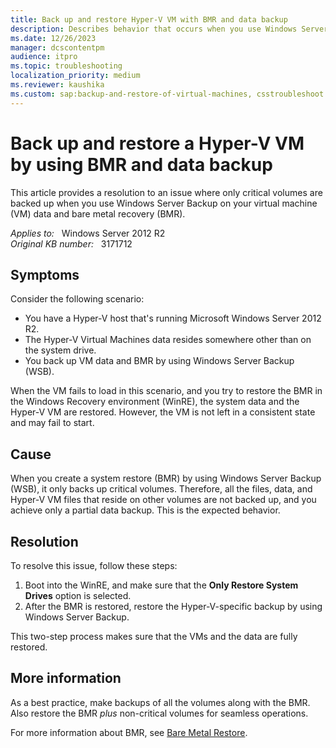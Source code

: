 ```yaml
---
title: Back up and restore Hyper-V VM with BMR and data backup
description: Describes behavior that occurs when you use Windows Server Backup on your VM data and bare metal recovery (BMR). Specifically, only critical volumes are backed up, and the VM enters an inconsistent state and fails to start. A resolution is provided.
ms.date: 12/26/2023
manager: dcscontentpm
audience: itpro
ms.topic: troubleshooting
localization_priority: medium
ms.reviewer: kaushika
ms.custom: sap:backup-and-restore-of-virtual-machines, csstroubleshoot
---
```

# Back up and restore a Hyper-V VM by using BMR and data backup

This article provides a resolution to an issue where only critical volumes are backed up when you use Windows Server Backup on your virtual machine (VM) data and bare metal recovery (BMR).

_Applies to:_ &nbsp; Windows Server 2012 R2  
_Original KB number:_ &nbsp; 3171712

## Symptoms

Consider the following scenario:

- You have a Hyper-V host that's running Microsoft Windows Server 2012 R2.
- The Hyper-V Virtual Machines data resides somewhere other than on the system drive.
- You back up VM data and BMR by using Windows Server Backup (WSB).

When the VM fails to load in this scenario, and you try to restore the BMR in the Windows Recovery environment (WinRE), the system data and the Hyper-V VM are restored. However, the VM is not left in a consistent state and may fail to start.

## Cause

When you create a system restore (BMR) by using Windows Server Backup (WSB), it only backs up critical volumes. Therefore, all the files, data, and Hyper-V VM files that reside on other volumes are not backed up, and you achieve only a partial data backup. This is the expected behavior.

## Resolution

To resolve this issue, follow these steps:

1. Boot into the WinRE, and make sure that the **Only Restore System Drives** option is selected.
2. After the BMR is restored, restore the Hyper-V-specific backup by using Windows Server Backup.  

This two-step process makes sure that the VMs and the data are fully restored.

## More information

As a best practice, make backups of all the volumes along with the BMR. Also restore the BMR *plus* non-critical volumes for seamless operations.

For more information about BMR, see [Bare Metal Restore](/archive/blogs/askcore/bare-metal-restore).
